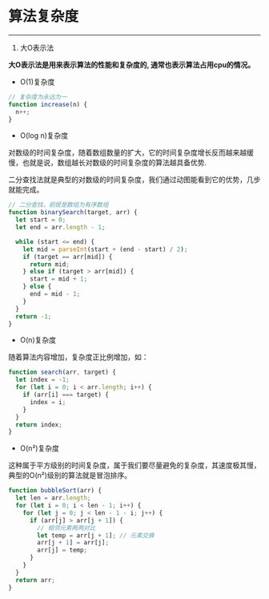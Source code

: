 # 算法复杂度
---
1. 大O表示法

**大O表示法是用来表示算法的性能和复杂度的, 通常也表示算法占用cpu的情况。**

- O(1)复杂度
```javascript
// 复杂度为永远为一
function increase(n) {
  n++;
}
```

- O(log n)复杂度

对数级的时间复杂度，随着数组数量的扩大，它的时间复杂度增长反而越来越缓慢，也就是说，数组越长对数级的时间复杂度的算法越具备优势.

二分查找法就是典型的对数级的时间复杂度，我们通过动图能看到它的优势，几步就能完成。

```javascript
// 二分查找，前提是数组为有序数组
function binarySearch(target, arr) {
  let start = 0;
  let end = arr.length - 1;

  while (start <= end) {
    let mid = parseInt(start + (end - start) / 2);
    if (target == arr[mid]) {
      return mid;
    } else if (target > arr[mid]) {
      start = mid + 1;
    } else {
      end = mid - 1;
    }
  }
  return -1;
}
```
- O(n)复杂度

随着算法内容增加，复杂度正比例增加，如： 
```javascript
function search(arr, target) {
  let index = -1;
  for (let i = 0; i < arr.length; i++) {
    if (arr[i] === target) {
      index = i;
    }
  }
  return index;
}
```
- O(n²)复杂度

这种属于平方级别的时间复杂度，属于我们要尽量避免的复杂度，其速度极其慢，典型的O(n²)级别的算法就是冒泡排序。

```javascript
function bubbleSort(arr) {
  let len = arr.length;
  for (let i = 0; i < len - 1; i++) {
    for (let j = 0; j < len - 1 - i; j++) {
      if (arr[j] > arr[j + 1]) {
        // 相邻元素两两对比
        let temp = arr[j + 1]; // 元素交换
        arr[j + 1] = arr[j];
        arr[j] = temp;
      }
    }
  }
  return arr;
}
```